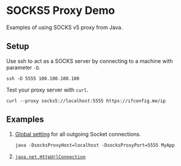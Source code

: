 # SOCKS5 Proxy Demo

Examples of using SOCKS v5 proxy from Java.

## Setup

Use ssh to act as a SOCKS server by connecting to a machine with parameter `-D`.
```shell
ssh -D 5555 100.100.100.100
```

Test your proxy server with `curl`.
```shell
curl --proxy socks5://localhost:5555 https://ifconfig.me/ip
```

## Examples

1. [Global setting](https://docs.oracle.com/javase/8/docs/technotes/guides/net/proxies.html) for all outgoing Socket connections.
    ```shell
    java -DsocksProxyHost=localhost -DsocksProxyPort=5555 MyApp
    ```
2. [`java.net.HttpUrlConnection`](src/main/java/httpurlconnection)
